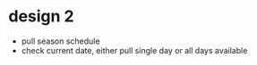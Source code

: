 # design 2

* pull season schedule
* check current date, either pull single day or all days available
